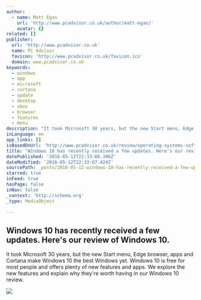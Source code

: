 ```yaml
---
author:
  - name: Matt Egan
    url: 'http://www.pcadvisor.co.uk/author/matt-egan/'
    avatar: {}
related: []
publisher:
  url: 'http://www.pcadvisor.co.uk'
  name: PC Advisor
  favicon: 'http://www.pcadvisor.co.uk/favicon.ico'
  domain: www.pcadvisor.co.uk
keywords:
  - windows
  - app
  - microsoft
  - cortana
  - update
  - desktop
  - xbox
  - browser
  - features
  - menu
description: "It took Microsoft 30 years, but the new Start menu, Edge browser, apps and Cortana make Windows 10 the best Windows yet. Windows 10 is free for most people and offers plenty of new features and apps. We explore the new features and explain why they're worth having in our Windows 10 review."
inLanguage: en
app_links: []
isBasedOnUrl: 'http://www.pcadvisor.co.uk/review/operating-systems-software/windows-10-review-best-update-30-edge-browser-3574736/'
title: "Windows 10 has recently received a few updates. Here's our review of Windows 10."
datePublished: '2016-05-12T22:33:08.306Z'
dateModified: '2016-05-12T22:33:07.424Z'
sourcePath: _posts/2016-05-12-windows-10-has-recently-received-a-few-updates-heres-our-r.md
starred: true
inFeed: true
hasPage: false
inNav: false
_context: 'http://schema.org'
_type: MediaObject

---
```

<article style=""><h1>Windows 10 has recently received a few updates. Here's our review of Windows 10.</h1><p>It took Microsoft 30 years, but the new Start menu, Edge browser, apps and Cortana make Windows 10 the best Windows yet. Windows 10 is free for most people and offers plenty of new features and apps. We explore the new features and explain why they're worth having in our Windows 10 review.</p><img src="http://cdn2.pcadvisor.co.uk/cmsdata/reviews/3574736/Windows_10_Snap_Assist.jpg" /></article>